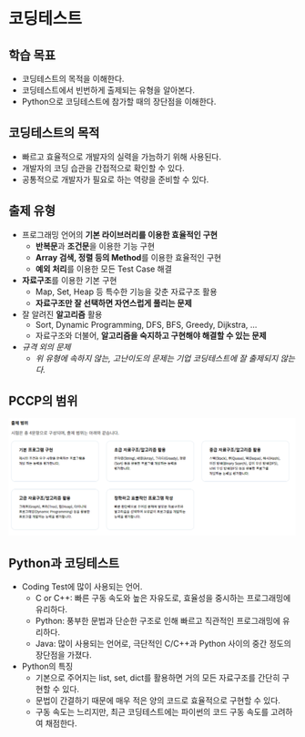 # 코딩테스트

## 학습 목표

- 코딩테스트의 목적을 이해한다.
- 코딩테스트에서 빈번하게 출제되는 유형을 알아본다.
- Python으로 코딩테스트에 참가할 때의 장단점을 이해한다.

## 코딩테스트의 목적

- 빠르고 효율적으로 개발자의 실력을 가늠하기 위해 사용된다.
- 개발자의 코딩 습관을 간접적으로 확인할 수 있다.
- 공통적으로 개발자가 필요로 하는 역량을 준비할 수 있다.

## 출제 유형

- 프로그래밍 언어의 **기본 라이브러리를 이용한 효율적인 구현**
    - **반복문**과 **조건문**을 이용한 기능 구현
    - **Array 검색, 정렬 등의 Method**를 이용한 효율적인 구현
    - **예외 처리**를 이용한 모든 Test Case 해결
- **자료구조**를 이용한 기본 구현
    - Map, Set, Heap 등 특수한 기능을 갖춘 자료구조 활용
    - **자료구조만 잘 선택하면 자연스럽게 풀리는 문제**
- 잘 알려진 **알고리즘** 활용
    - Sort, Dynamic Programming, DFS, BFS, Greedy, Dijkstra, ...
    - 자료구조와 더불어, **알고리즘을 숙지하고 구현해야 해결할 수 있는 문제**
- *규격 외의 문제*
    - *위 유형에 속하지 않는, 고난이도의 문제는 기업 코딩테스트에 잘 출제되지 않는다.*

## PCCP의 범위

![PCCP 시험 범위](img/section3/1.png)

## Python과 코딩테스트

- Coding Test에 많이 사용되는 언어.
    - C or C++: 빠른 구동 속도와 높은 자유도로, 효율성을 중시하는 프로그래밍에 유리하다.
    - Python: 풍부한 문법과 단순한 구조로 인해 빠르고 직관적인 프로그래밍에 유리하다.
    - Java: 많이 사용되는 언어로, 극단적인 C/C++과 Python 사이의 중간 정도의 장단점을 가졌다.
- Python의 특징
    - 기본으로 주어지는 list, set, dict를 활용하면 거의 모든 자료구조를 간단히 구현할 수 있다.
    - 문법이 간결하기 때문에 매우 적은 양의 코드로 효율적으로 구현할 수 있다.
    - 구동 속도는 느리지만, 최근 코딩테스트에는 파이썬의 코드 구동 속도를 고려하여 채점한다.
